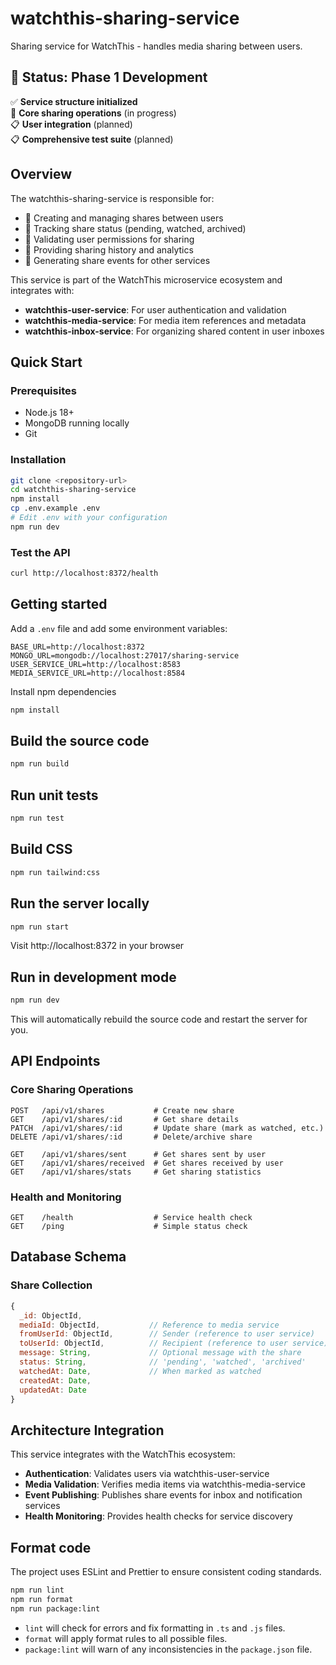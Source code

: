 # watchthis-sharing-service

Sharing service for WatchThis - handles media sharing between users.

## 🚀 Status: Phase 1 Development

✅ **Service structure initialized**  
🚧 **Core sharing operations** (in progress)  
📋 **User integration** (planned)  
📋 **Comprehensive test suite** (planned)

## Overview

The watchthis-sharing-service is responsible for:

- 🚧 Creating and managing shares between users
- 🚧 Tracking share status (pending, watched, archived)
- 🚧 Validating user permissions for sharing
- 🚧 Providing sharing history and analytics
- 🚧 Generating share events for other services

This service is part of the WatchThis microservice ecosystem and integrates with:

- **watchthis-user-service**: For user authentication and validation
- **watchthis-media-service**: For media item references and metadata
- **watchthis-inbox-service**: For organizing shared content in user inboxes

## Quick Start

### Prerequisites

- Node.js 18+
- MongoDB running locally
- Git

### Installation

```bash
git clone <repository-url>
cd watchthis-sharing-service
npm install
cp .env.example .env
# Edit .env with your configuration
npm run dev
```

### Test the API

```bash
curl http://localhost:8372/health
```

## Getting started

Add a `.env` file and add some environment variables:

```text
BASE_URL=http://localhost:8372
MONGO_URL=mongodb://localhost:27017/sharing-service
USER_SERVICE_URL=http://localhost:8583
MEDIA_SERVICE_URL=http://localhost:8584
```

Install npm dependencies

```bash
npm install
```

## Build the source code

```bash
npm run build
```

## Run unit tests

```bash
npm run test
```

## Build CSS

```bash
npm run tailwind:css
```

## Run the server locally

```bash
npm run start
```

Visit http://localhost:8372 in your browser

## Run in development mode

```bash
npm run dev
```

This will automatically rebuild the source code and restart the server for you.

## API Endpoints

### Core Sharing Operations

```
POST   /api/v1/shares           # Create new share
GET    /api/v1/shares/:id       # Get share details
PATCH  /api/v1/shares/:id       # Update share (mark as watched, etc.)
DELETE /api/v1/shares/:id       # Delete/archive share

GET    /api/v1/shares/sent      # Get shares sent by user
GET    /api/v1/shares/received  # Get shares received by user
GET    /api/v1/shares/stats     # Get sharing statistics
```

### Health and Monitoring

```
GET    /health                  # Service health check
GET    /ping                    # Simple status check
```

## Database Schema

### Share Collection

```javascript
{
  _id: ObjectId,
  mediaId: ObjectId,           // Reference to media service
  fromUserId: ObjectId,        // Sender (reference to user service)
  toUserId: ObjectId,          // Recipient (reference to user service)
  message: String,             // Optional message with the share
  status: String,              // 'pending', 'watched', 'archived'
  watchedAt: Date,             // When marked as watched
  createdAt: Date,
  updatedAt: Date
}
```

## Architecture Integration

This service integrates with the WatchThis ecosystem:

- **Authentication**: Validates users via watchthis-user-service
- **Media Validation**: Verifies media items via watchthis-media-service  
- **Event Publishing**: Publishes share events for inbox and notification services
- **Health Monitoring**: Provides health checks for service discovery

## Format code

The project uses ESLint and Prettier to ensure consistent coding standards.

```bash
npm run lint
npm run format
npm run package:lint
```

- `lint` will check for errors and fix formatting in `.ts` and `.js` files.
- `format` will apply format rules to all possible files.
- `package:lint` will warn of any inconsistencies in the `package.json` file.
